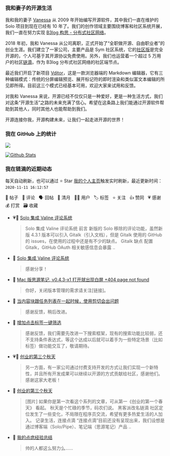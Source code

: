 ### 我和妻子的开源生活

我和我的妻子 [Vanessa](https://github.com/Vanessa219) 从 2009 年开始编写开源软件，其中我们一直在维护的 Solo 项目到现在已经有 10 年了。我们的创作领域主要围绕博客和社区系统开展，我们一直在努力实现 [B3log 构思 - 分布式社区网络](https://ld246.com/article/1546941897596)。

2018 年初，我和 Vanessa 从公司离职，正式开始了“全职做开源、自由职业者”的创业生涯。我们建立了一家公司，主要产品是 Sym 社区系统，它的[社区版](https://github.com/88250/symphony)是完全开源的，个人可基于其开源协议免费使用。另外，我们也运营着一个超过 5 万用户的社区[链滴](https://ld246.com)，作为 B3log 分布式社区网络的社区端节点。

最近我们开启了新项目 [Vditor](https://github.com/Vanessa219/vditor)，这是一款浏览器端的 Markdown 编辑器，它有三种编辑模式：传统的分屏编辑预览、展开标记符的即时渲染和类似富文本编辑的所见即所得。目前这三个模式已经基本可用，欢迎大家来试用和反馈。

对我和 Vanessa 来说，开源已经不仅仅只是一种爱好，更是一种生活方式，我们对这条“开源生活”之路的未来充满了信心。希望在这条路上我们能通过开源软件帮助到其他人，同时其他人也能帮助到我们。

开源连接你我，开源构建未来，让我们一起走进开源的世界！

### 我在 GitHub 上的统计

<a title="Hits" target="_blank" href="https://github.com/88250/88250"><img src="https://hits.b3log.org/88250/88250.svg"></a>

[![Github Stats](https://github-readme-stats.vercel.app/api?username=88250&show_icons=true)](https://github.com/88250)

<!--events start -->

### 我在链滴的近期动态

每天自动刷新，也可以通过 ⭐️ Star [我的个人主页](https://github.com/88250/88250)触发实时刷新，最近更新时间：`2020-11-11 16:12:57`

📝 帖子 &nbsp; 💬 评论 &nbsp; 🗣 回帖 &nbsp; 🌙 清月 &nbsp; 👨‍💻 用户 &nbsp; 🏷️ 标签 &nbsp; ⭐️ 关注 &nbsp; 👍 赞同 &nbsp; 💗 感谢 &nbsp; 💰 打赏 &nbsp; 🗃 收藏

* 💗📝 [Solo 集成 Valine 评论系统](https://ld246.com/article/1605064698618)

  > Solo 集成 Valine 评论系统 前言 新版的 Solo 移除的评论功能，虽然新版 4.3.1 版本可以引入 Gitalk（引入文档），但是 Gitalk 使用的 GitHub 的 issues，在使用的过程中还是有不少的缺点。 Gitalk 缺点 配置 Gitalk，GitHub OAuth 相关敏感信息会暴露 ..
* 💬 [Solo 集成 Valine 评论系统](https://ld246.com/article/1605064698618/comment/1605065981707#comments)

  > 感谢分享！
* 💬 [Mac 版思源笔记, v0.4.3-x1 打开就出现白屏 +404 page not found](https://ld246.com/article/1604975367025/comment/1605023831179#comments)

  > 你好，关闭版本管理的需求请关注[链接]。
* 💬 [当内容块跟任务列表在一起时候，使用剪切会出问题](https://ld246.com/article/1604978989119/comment/1605023721421#comments)

  > 感谢反馈，稍后改进。
* 💬 [增加点击标签一键筛选](https://ld246.com/article/1604982159923/comment/1605023417816#comments)

  > 感谢反馈，我们需要先改进一下搜索框架，现有的搜索功能比较弱，还不支持条件表达式，等这个达成以后就可以着手为一些特定场景（比如标签）做功能交互了，敬请期待。
* 💗💬 [创业的第三个秋天](https://ld246.com/article/1605011228596/comment/1605012883509#comments)

  > 另一方面，有一家公司通过付费支持开发的方式让我们实现一个新特性，并且所有开发成果可以继续以开源的方式贡献给社区，感谢他们。 感谢这家大老板！
* 📝 [创业的第三个秋天](https://ld246.com/article/1605011228596)

  > [图片] 如果你是第一次看这个系列的文章，可从第一《创业的第一个春天》 看起。 秋天是个忙碌的季节，码农们说。 黑客派改名链滴 社区定位发生了一些变化，不局限在程序员交流，希望有更多热爱生活的人加入。 记录生活，连接点滴 “连接点滴”目前还没有呈现出来，我们设想是通过博客端（Solo/Pipe）、笔记端（思源笔记）产品 ..
* 💬 [我的点痣经验总结](https://ld246.com/article/1604900793724/comment/1605006272061#comments)

  > 帅的人都这么努力么……


<!--events end -->
